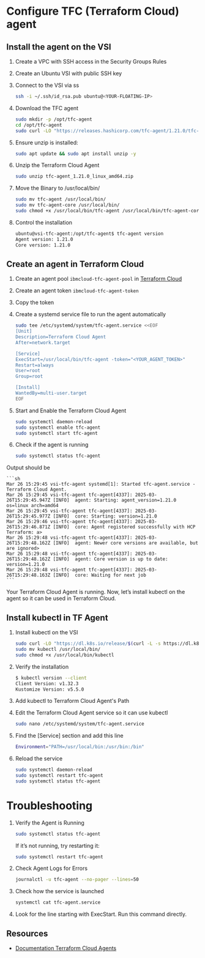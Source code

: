 # Configure TFC (Terraform Cloud) agent

## Install the agent on the VSI

1. Create a VPC with SSH access in the Security Groups Rules

1. Create an Ubuntu VSI with public SSH key

1. Connect to the VSI via ss

    ```sh
    ssh -i ~/.ssh/id_rsa.pub ubuntu@<YOUR-FLOATING-IP>
    ```

1. Download the TFC agent

    ```sh
    sudo mkdir -p /opt/tfc-agent
    cd /opt/tfc-agent
    sudo curl -LO "https://releases.hashicorp.com/tfc-agent/1.21.0/tfc-agent_1.21.0_linux_amd64.zip"
    ```

1. Ensure unzip is installed:

    ```sh
    sudo apt update && sudo apt install unzip -y
    ```

1. Unzip the Terraform Cloud Agent

    ```sh
    sudo unzip tfc-agent_1.21.0_linux_amd64.zip
    ```

1. Move the Binary to /usr/local/bin/

    ```sh
    sudo mv tfc-agent /usr/local/bin/
    sudo mv tfc-agent-core /usr/local/bin/
    sudo chmod +x /usr/local/bin/tfc-agent /usr/local/bin/tfc-agent-core
    ```

1. Control the installation

    ```sh
    ubuntu@vsi-tfc-agent:/opt/tfc-agent$ tfc-agent version
    Agent version: 1.21.0
    Core version: 1.21.0
    ```

## Create an agent in Terraform Cloud

1. Create an agent pool `ibmcloud-tfc-agent-pool` in [Terraform Cloud](https://app.terraform.io/app/lionelmace/settings/agents)

1. Create an agent token `ibmcloud-tfc-agent-token`

1. Copy the token

1. Create a systemd service file to run the agent automatically

    ```sh
    sudo tee /etc/systemd/system/tfc-agent.service <<EOF
    [Unit]
    Description=Terraform Cloud Agent
    After=network.target

    [Service]
    ExecStart=/usr/local/bin/tfc-agent -token="<YOUR_AGENT_TOKEN>"
    Restart=always
    User=root
    Group=root

    [Install]
    WantedBy=multi-user.target
    EOF
    ```

1. Start and Enable the Terraform Cloud Agent

    ```sh
    sudo systemctl daemon-reload
    sudo systemctl enable tfc-agent
    sudo systemctl start tfc-agent
    ```

1. Check if the agent is running

    ```sh
    sudo systemctl status tfc-agent
    ```

Output should be

    ```sh
    Mar 26 15:29:45 vsi-tfc-agent systemd[1]: Started tfc-agent.service - Terraform Cloud Agent.
    Mar 26 15:29:45 vsi-tfc-agent tfc-agent[4337]: 2025-03-26T15:29:45.947Z [INFO]  agent: Starting: agent_version=1.21.0 os=linux arch=amd64
    Mar 26 15:29:45 vsi-tfc-agent tfc-agent[4337]: 2025-03-26T15:29:45.977Z [INFO]  core: Starting: version=1.21.0
    Mar 26 15:29:46 vsi-tfc-agent tfc-agent[4337]: 2025-03-26T15:29:46.871Z [INFO]  core: Agent registered successfully with HCP Terraform: a>
    Mar 26 15:29:48 vsi-tfc-agent tfc-agent[4337]: 2025-03-26T15:29:48.162Z [INFO]  agent: Newer core versions are available, but are ignored>
    Mar 26 15:29:48 vsi-tfc-agent tfc-agent[4337]: 2025-03-26T15:29:48.162Z [INFO]  agent: Core version is up to date: version=1.21.0
    Mar 26 15:29:48 vsi-tfc-agent tfc-agent[4337]: 2025-03-26T15:29:48.163Z [INFO]  core: Waiting for next job
    ```

Your Terraform Cloud Agent is running. Now, let’s install kubectl on the agent so it can be used in Terraform Cloud.

## Install kubectl in TF Agent

1. Install kubectl on the VSI

    ```sh
    sudo curl -LO "https://dl.k8s.io/release/$(curl -L -s https://dl.k8s.io/release/stable.txt)/bin/linux/amd64/kubectl"
    sudo mv kubectl /usr/local/bin/
    sudo chmod +x /usr/local/bin/kubectl
    ```

1. Verify the installation

    ```sh
    $ kubectl version --client
    Client Version: v1.32.3
    Kustomize Version: v5.5.0
    ```

1. Add kubectl to Terraform Cloud Agent's Path

1. Edit the Terraform Cloud Agent service so it can use kubectl

    ```sh
    sudo nano /etc/systemd/system/tfc-agent.service
    ```

1. Find the [Service] section and add this line

    ```sh
    Environment="PATH=/usr/local/bin:/usr/bin:/bin"
    ```

1. Reload the service

    ```sh
    sudo systemctl daemon-reload
    sudo systemctl restart tfc-agent
    sudo systemctl status tfc-agent
    ```

# Troubleshooting

1. Verify the Agent is Running

    ```sh
    sudo systemctl status tfc-agent
    ```

    If it’s not running, try restarting it:

    ```sh
    sudo systemctl restart tfc-agent
    ```

1. Check Agent Logs for Errors

    ```sh
    journalctl -u tfc-agent --no-pager --lines=50
    ````

1. Check how the service is launched

    ```sh
    systemctl cat tfc-agent.service
    ```

1. Look for the line starting with ExecStart. Run this command directly.

## Resources

* [Documentation Terraform Cloud Agents](https://developer.hashicorp.com/terraform/cloud-docs/agents)